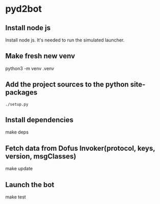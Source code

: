 # pyd2bot

## Install node js

Install node js. It's needed to run the simulated launcher.

## Make fresh new venv

python3 -m venv .venv

## Add the project sources to the python site-packages

`./setup.py`

## Install dependencies

make deps

## Fetch data from Dofus Invoker(protocol, keys, version, msgClasses)

make update

## Launch the bot

make test
